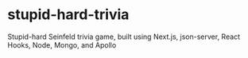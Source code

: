# stupid-hard-trivia
Stupid-hard Seinfeld trivia game, built using Next.js, json-server, React Hooks, Node, Mongo, and Apollo
